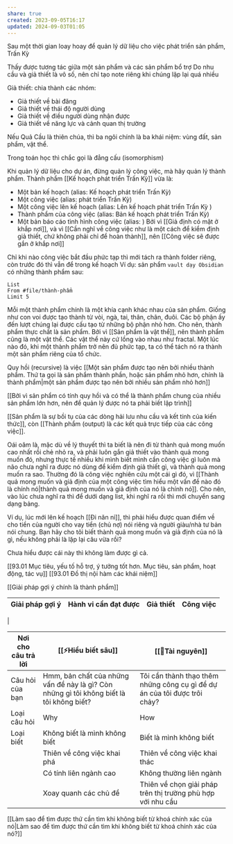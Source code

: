 ```yaml
---
share: true
created: 2023-09-05T16:17
updated: 2024-09-03T01:05
---
```

Sau một thời gian loay hoay để quản lý dữ liệu cho việc phát triển sản phẩm, Trấn Kỳ


Thấy được tương tác giữa một sản phẩm và các sản phẩm bổ trợ
Do nhu cầu và giả thiết là vô số, nên chỉ tạo note riêng khi chúng lặp lại quá nhiều

Giả thiết: chia thành các nhóm:
- Giả thiết về bài đăng
- Giả thiết về thái độ người dùng
- Giả thiết về điều người dùng nhận được
- Giả thiết về năng lực và cảnh quan thị trường


Nếu Quả Cầu là thiên chúa, thì ba ngôi chính là ba khái niệm: vùng đất, sản phẩm, vật thể. 

Trong toán học thì chắc gọi là đẳng cấu (isomorphism)

Khi quản lý dữ liệu cho dự án, đừng quản lý công việc, mà hãy quản lý thành phẩm.
Thành phẩm [[Kế hoạch phát triển Trấn Kỳ]] vừa là:
  - Một bản kế hoạch (alias: Kế hoạch phát triển Trấn Kỳ) 
  - Một công việc (alias: phát triển Trấn Kỳ) 
  - Một công việc lên kế hoạch (alias: Lên kế hoạch phát triển Trấn Kỳ ) 
  - Thành phẩm của công việc (alias: Bản kế hoạch phát triển Trấn Kỳ) 
  - Một bản báo cáo tình hình công việc (alias: ) 
Bởi vì [[Giả định có mặt ở khắp nơi]], và vì [[Cần nghĩ về công việc như là một cách để kiểm định giả thiết, chứ không phải chỉ để hoàn thành]], nên [[Công việc sẽ được gắn ở khắp nơi]] 

Chỉ khi nào công việc bắt đầu phức tạp thì mới tách ra thành folder riêng, còn trước đó thì vẫn để trong kế hoạch
Ví dụ: sản phẩm `vault dạy Obsidian` có những thành phẩm sau:
```dataview 
List
From #file/thành-phẩm 
Limit 5
```

Mỗi một thành phẩm chính là một khía cạnh khác nhau của sản phẩm. Giống như con voi được tạo thành từ vòi, ngà, tai, thân, chân, đuôi. Các bộ phận ấy đến lượt chúng lại được cấu tạo từ những bộ phận nhỏ hơn. Cho nên, thành phẩm thực chất là sản phẩm. Bởi vì [[Sản phẩm là vật thể]], nên thành phẩm cũng là một vật thể. Các vật thể này cứ lồng vào nhau như fractal. Một lúc nào đó, khi một thành phẩm trở nên đủ phức tạp, ta có thể tách nó ra thành một sản phẩm riêng của tổ chức.

Quy hồi (recursive) là việc [[Một sản phẩm được tạo nên bởi nhiều thành phẩm. Thứ ta gọi là sản phẩm thành phần, hoặc sản phẩm nhỏ hơn, chính là thành phẩm|một sản phẩm được tạo nên bởi nhiều sản phẩm nhỏ hơn]]

[[Bởi vì sản phẩm có tính quy hồi và có thể là thành phẩm chung của nhiều sản phẩm lớn hơn, nên để quản lý được nó ta phải biết lập trình]]

[[Sản phẩm là sự bồi tụ của các dòng hải lưu nhu cầu và kết tinh của kiến thức]], còn [[Thành phẩm (output) là các kết quả trực tiếp của các công việc]]. 

Oái oăm là, mặc dù về lý thuyết thì ta biết là nên đi từ thành quả mong muốn cao nhất rồi chẻ nhỏ ra, và phải luôn gắn giả thiết vào thành quả mong muốn đó, nhưng thực tế nhiều khi mình biết mình cần công việc gì luôn mà não chưa nghĩ ra được nó dùng để kiểm định giả thiết gì, và thành quả mong muốn ra sao. Thường đó là công việc nghiên cứu một cái gì đó, vì [[Thành quả mong muốn và giả định của một công việc tìm hiểu một vấn đề nào đó là chính nó|thành quả mong muốn và giả định của nó là chính nó]]. Cho nên, vào lúc chưa nghĩ ra thì để dưới dạng list, khi nghĩ ra rồi thì mới chuyển sang dạng bảng.

Ví dụ, lúc mới lên kế hoạch [[Đi năn nỉ]], thì phải hiểu được quan điểm về cho tiền của người cho vay tiền (chủ nợ) nói riêng và người giàu/nhà tư bản nói chung. Bạn hãy cho tôi biết thành quả mong muốn và giả định của nó là gì, nếu không phải là lặp lại câu vừa rồi?

Chưa hiểu được cái này thì không làm được gì cả.


[[93.01 Mục tiêu, yếu tố hỗ trợ, ý tưởng tốt hơn. Mục tiêu, sản phẩm, hoạt động, tác vụ]] [[93.01 Đồ thị nội hàm các khái niệm]]

[[Giải pháp gợi ý chính là thành phẩm]]

| Giải pháp gợi ý | Hành vi cần đạt được | Giả thiết | Công việc |
| --------------- | -------------------- | --------- | --------- |
| 

| Nơi cho câu trả lời | [[⚡Hiểu biết sâu]]                                                                      | [[📜Tài nguyên]]                                                          |
| ------------------- | ---------------------------------------------------------------------------------------- | ------------------------------------------------------------------------- |
| Câu hỏi của bạn     | Hmm, bản chất của những vấn đề này là gì? Còn những gì tôi không biết là tôi không biết? | Tôi cần thành thạo thêm những công cụ gì để dự án của tôi được trôi chảy? |
| Loại câu hỏi        | Why                                                                                      | How                                                                       |
| Loại biết           | Không biết là mình không biết                                                            | Biết là mình không biết                                                   |
|                     | Thiên về công việc khai phá                                                              | Thiên về công việc khai thác                                              |
|                     | Có tính liên ngành cao                                                                   | Không thường liên ngành                                                   |
|                     | Xoay quanh các chủ đề                                                                    | Thiên về chọn giải pháp trên thị trường phù hợp với nhu cầu               | 

[[Làm sao để tìm được thứ cần tìm khi không biết từ khoá chính xác của nó|Làm sao để tìm được thứ cần tìm khi không biết từ khoá chính xác của nó?]]
